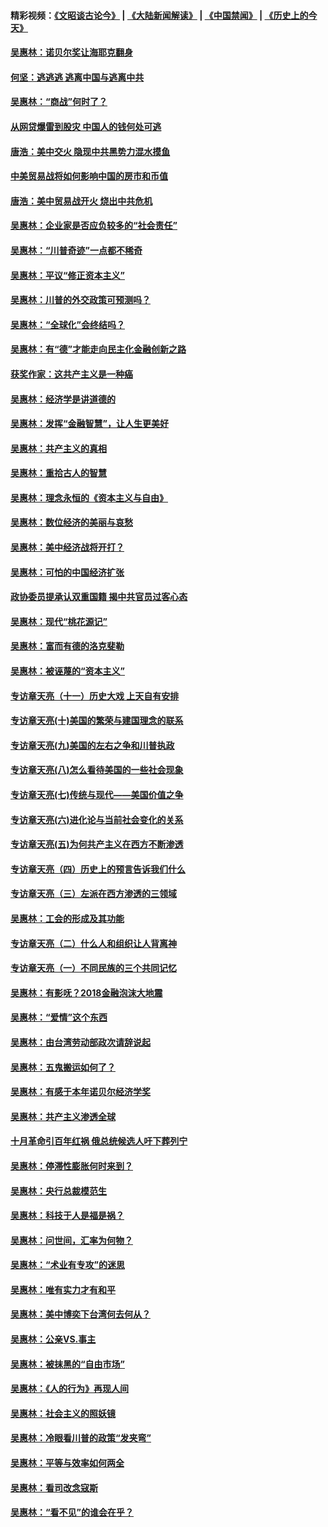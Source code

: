 #### 精彩视频：[《文昭谈古论今》](https://github.com/gfw-breaker/wenzhao) | [《大陆新闻解读》](https://github.com/gfw-breaker/ntdtv-comedy) | [《中国禁闻》](https://github.com/gfw-breaker/ntdtv-news) | [《历史上的今天》](https://github.com/gfw-breaker/today-in-history) 

#### [吴惠林：诺贝尔奖让海耶克翻身](../pages/nsc423/n10890049.md?t=02012130) 

#### [何坚：逃逃逃 逃离中国与逃离中共](../pages/nsc423/n10592891.md?t=02012130) 

#### [吴惠林：“商战”何时了？](../pages/nsc423/n10573558.md?t=02012130) 

#### [从网贷爆雷到股灾 中国人的钱何处可逃](../pages/nsc423/n10572800.md?t=02012130) 

#### [唐浩：美中交火 隐现中共黑势力混水摸鱼](../pages/nsc423/n10544040.md?t=02012130) 

#### [中美贸易战将如何影响中国的房市和币值](../pages/nsc423/n10543697.md?t=02012130) 

#### [唐浩：美中贸易战开火 烧出中共危机](../pages/nsc423/n10540126.md?t=02012130) 

#### [吴惠林：企业家是否应负较多的“社会责任”](../pages/nsc423/n10535022.md?t=02012130) 

#### [吴惠林：“川普奇迹”一点都不稀奇](../pages/nsc423/n10512808.md?t=02012130) 

#### [吴惠林：平议“修正资本主义”](../pages/nsc423/n10495724.md?t=02012130) 

#### [吴惠林：川普的外交政策可预测吗？](../pages/nsc423/n10462387.md?t=02012130) 

#### [吴惠林：“全球化”会终结吗？](../pages/nsc423/n10452838.md?t=02012130) 

#### [吴惠林：有“德”才能走向民主化金融创新之路](../pages/nsc423/n10432292.md?t=02012130) 

#### [获奖作家：这共产主义是一种癌](../pages/nsc423/n10431541.md?t=02012130) 

#### [吴惠林：经济学是讲道德的](../pages/nsc423/n10398014.md?t=02012130) 

#### [吴惠林：发挥“金融智慧”，让人生更美好](../pages/nsc423/n10375019.md?t=02012130) 

#### [吴惠林：共产主义的真相](../pages/nsc423/n10351394.md?t=02012130) 

#### [吴惠林：重拾古人的智慧](../pages/nsc423/n10337691.md?t=02012130) 

#### [吴惠林：理念永恒的《资本主义与自由》](../pages/nsc423/n10316274.md?t=02012130) 

#### [吴惠林：数位经济的美丽与哀愁](../pages/nsc423/n10292946.md?t=02012130) 

#### [吴惠林：美中经济战将开打？](../pages/nsc423/n10258825.md?t=02012130) 

#### [吴惠林：可怕的中国经济扩张](../pages/nsc423/n10219147.md?t=02012130) 

#### [政协委员提承认双重国籍 揭中共官员过客心态](../pages/nsc423/n10208809.md?t=02012130) 

#### [吴惠林：现代“桃花源记”](../pages/nsc423/n10185234.md?t=02012130) 

#### [吴惠林：富而有德的洛克斐勒](../pages/nsc423/n10142264.md?t=02012130) 

#### [吴惠林：被诬蔑的“资本主义”](../pages/nsc423/n10124816.md?t=02012130) 

#### [专访章天亮（十一）历史大戏 上天自有安排](../pages/nsc423/n10094905.md?t=02012130) 

#### [专访章天亮(十)美国的繁荣与建国理念的联系](../pages/nsc423/n10094899.md?t=02012130) 

#### [专访章天亮(九)美国的左右之争和川普执政](../pages/nsc423/n10094889.md?t=02012130) 

#### [专访章天亮(八)怎么看待美国的一些社会现象](../pages/nsc423/n10094857.md?t=02012130) 

#### [专访章天亮(七)传统与现代——美国价值之争](../pages/nsc423/n10093140.md?t=02012130) 

#### [专访章天亮(六)进化论与当前社会变化的关系](../pages/nsc423/n10092036.md?t=02012130) 

#### [专访章天亮(五)为何共产主义在西方不断渗透](../pages/nsc423/n10083620.md?t=02012130) 

#### [专访章天亮（四）历史上的预言告诉我们什么](../pages/nsc423/n10083606.md?t=02012130) 

#### [专访章天亮（三）左派在西方渗透的三领域](../pages/nsc423/n10081115.md?t=02012130) 

#### [吴惠林：工会的形成及其功能](../pages/nsc423/n10080633.md?t=02012130) 

#### [专访章天亮（二）什么人和组织让人背离神](../pages/nsc423/n10076637.md?t=02012130) 

#### [专访章天亮（一）不同民族的三个共同记忆](../pages/nsc423/n10074188.md?t=02012130) 

#### [吴惠林：有影呒？2018金融泡沫大地震](../pages/nsc423/n10040534.md?t=02012130) 

#### [吴惠林：“爱情”这个东西](../pages/nsc423/n10019423.md?t=02012130) 

#### [吴惠林：由台湾劳动部政次请辞说起](../pages/nsc423/n9979679.md?t=02012130) 

#### [吴惠林：五鬼搬运如何了？](../pages/nsc423/n9925338.md?t=02012130) 

#### [吴惠林：有感于本年诺贝尔经济学奖](../pages/nsc423/n9871883.md?t=02012130) 

#### [吴惠林：共产主义渗透全球](../pages/nsc423/n9812748.md?t=02012130) 

#### [十月革命引百年红祸 俄总统候选人吁下葬列宁](../pages/nsc423/n9810182.md?t=02012130) 

#### [吴惠林：停滞性膨胀何时来到？](../pages/nsc423/n9764136.md?t=02012130) 

#### [吴惠林：央行总裁模范生](../pages/nsc423/n9728134.md?t=02012130) 

#### [吴惠林：科技于人是福是祸？](../pages/nsc423/n9672982.md?t=02012130) 

#### [吴惠林：问世间，汇率为何物？](../pages/nsc423/n9621788.md?t=02012130) 

#### [吴惠林：“术业有专攻”的迷思](../pages/nsc423/n9580363.md?t=02012130) 

#### [吴惠林：唯有实力才有和平](../pages/nsc423/n9529599.md?t=02012130) 

#### [吴惠林：美中博奕下台湾何去何从？](../pages/nsc423/n9483598.md?t=02012130) 

#### [吴惠林：公亲VS.事主](../pages/nsc423/n9425637.md?t=02012130) 

#### [吴惠林：被抹黑的“自由市场”](../pages/nsc423/n9351545.md?t=02012130) 

#### [吴惠林：《人的行为》再现人间](../pages/nsc423/n9296339.md?t=02012130) 

#### [吴惠林：社会主义的照妖镜](../pages/nsc423/n9243460.md?t=02012130) 

#### [吴惠林：冷眼看川普的政策“发夹弯”](../pages/nsc423/n9120684.md?t=02012130) 

#### [吴惠林：平等与效率如何两全](../pages/nsc423/n9075430.md?t=02012130) 

#### [吴惠林：看司改念寇斯](../pages/nsc423/n9024915.md?t=02012130) 

#### [吴惠林：“看不见”的谁会在乎？](../pages/nsc423/n8977488.md?t=02012130) 

